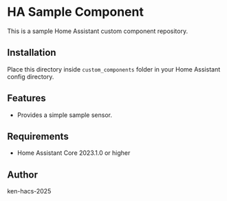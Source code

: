 # HA Sample Component

This is a sample Home Assistant custom component repository.

## Installation

Place this directory inside `custom_components` folder in your Home Assistant config directory.

## Features

- Provides a simple sample sensor.

## Requirements

- Home Assistant Core 2023.1.0 or higher

## Author

ken-hacs-2025
